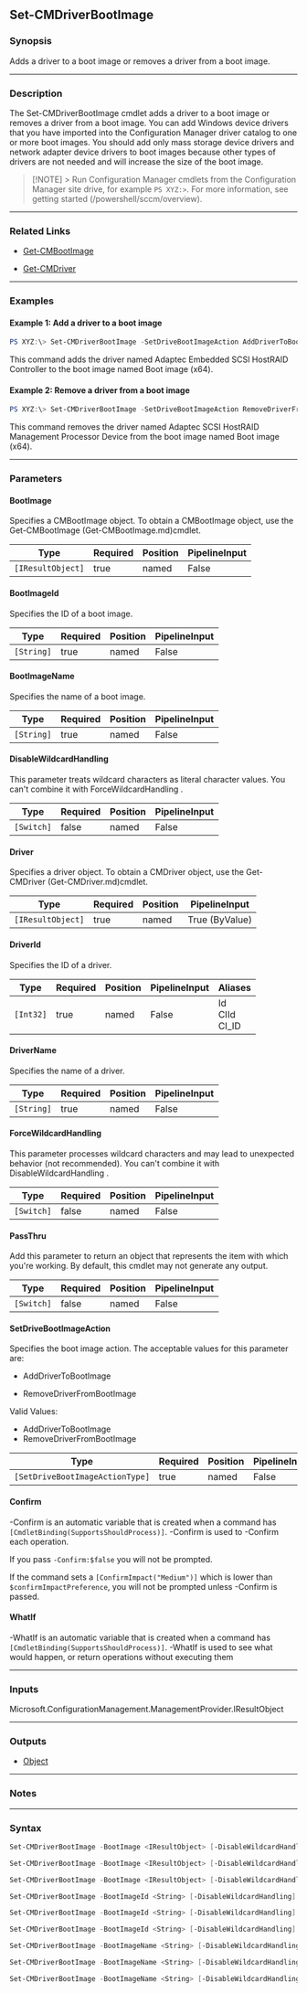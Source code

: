 Set-CMDriverBootImage
---------------------




### Synopsis
Adds a driver to a boot image or removes a driver from a boot image.



---


### Description

The Set-CMDriverBootImage cmdlet adds a driver to a boot image or removes a driver from a boot image. You can add Windows device drivers that you have imported into the Configuration Manager driver catalog to one or more boot images. You should add only mass storage device drivers and network adapter device drivers to boot images because other types of drivers are not needed and will increase the size of the boot image.



> [!NOTE] > Run Configuration Manager cmdlets from the Configuration Manager site drive, for example `PS XYZ:>`. For more information, see getting started (/powershell/sccm/overview).



---


### Related Links
* [Get-CMBootImage](Get-CMBootImage)



* [Get-CMDriver](Get-CMDriver)





---


### Examples
#### Example 1: Add a driver to a boot image
```PowerShell
PS XYZ:\> Set-CMDriverBootImage -SetDriveBootImageAction AddDriverToBootImage -DriverName "Adaptec Embedded SCSI HostRAID Controller" -BootImageName "Boot image (x64)"
```
This command adds the driver named Adaptec Embedded SCSI HostRAID Controller to the boot image named Boot image (x64).
#### Example 2: Remove a driver from a boot image
```PowerShell
PS XYZ:\> Set-CMDriverBootImage -SetDriveBootImageAction RemoveDriverFromBootImage -DriverName "Adaptec SCSI HostRAID Management Processor Device" -BootImageName "Boot image (x64)"
```
This command removes the driver named Adaptec SCSI HostRAID Management Processor Device from the boot image named Boot image (x64).


---


### Parameters
#### **BootImage**

Specifies a CMBootImage object. To obtain a CMBootImage object, use the Get-CMBootImage (Get-CMBootImage.md)cmdlet.






|Type             |Required|Position|PipelineInput|
|-----------------|--------|--------|-------------|
|`[IResultObject]`|true    |named   |False        |



#### **BootImageId**

Specifies the ID of a boot image.






|Type      |Required|Position|PipelineInput|
|----------|--------|--------|-------------|
|`[String]`|true    |named   |False        |



#### **BootImageName**

Specifies the name of a boot image.






|Type      |Required|Position|PipelineInput|
|----------|--------|--------|-------------|
|`[String]`|true    |named   |False        |



#### **DisableWildcardHandling**

This parameter treats wildcard characters as literal character values. You can't combine it with ForceWildcardHandling .






|Type      |Required|Position|PipelineInput|
|----------|--------|--------|-------------|
|`[Switch]`|false   |named   |False        |



#### **Driver**

Specifies a driver object. To obtain a CMDriver object, use the Get-CMDriver (Get-CMDriver.md)cmdlet.






|Type             |Required|Position|PipelineInput |
|-----------------|--------|--------|--------------|
|`[IResultObject]`|true    |named   |True (ByValue)|



#### **DriverId**

Specifies the ID of a driver.






|Type     |Required|Position|PipelineInput|Aliases              |
|---------|--------|--------|-------------|---------------------|
|`[Int32]`|true    |named   |False        |Id<br/>CIId<br/>CI_ID|



#### **DriverName**

Specifies the name of a driver.






|Type      |Required|Position|PipelineInput|
|----------|--------|--------|-------------|
|`[String]`|true    |named   |False        |



#### **ForceWildcardHandling**

This parameter processes wildcard characters and may lead to unexpected behavior (not recommended). You can't combine it with DisableWildcardHandling .






|Type      |Required|Position|PipelineInput|
|----------|--------|--------|-------------|
|`[Switch]`|false   |named   |False        |



#### **PassThru**

Add this parameter to return an object that represents the item with which you're working. By default, this cmdlet may not generate any output.






|Type      |Required|Position|PipelineInput|
|----------|--------|--------|-------------|
|`[Switch]`|false   |named   |False        |



#### **SetDriveBootImageAction**

Specifies the boot image action. The acceptable values for this parameter are:


* AddDriverToBootImage


* RemoveDriverFromBootImage



Valid Values:

* AddDriverToBootImage
* RemoveDriverFromBootImage






|Type                           |Required|Position|PipelineInput|
|-------------------------------|--------|--------|-------------|
|`[SetDriveBootImageActionType]`|true    |named   |False        |



#### **Confirm**
-Confirm is an automatic variable that is created when a command has ```[CmdletBinding(SupportsShouldProcess)]```.
-Confirm is used to -Confirm each operation.

If you pass ```-Confirm:$false``` you will not be prompted.


If the command sets a ```[ConfirmImpact("Medium")]``` which is lower than ```$confirmImpactPreference```, you will not be prompted unless -Confirm is passed.

#### **WhatIf**
-WhatIf is an automatic variable that is created when a command has ```[CmdletBinding(SupportsShouldProcess)]```.
-WhatIf is used to see what would happen, or return operations without executing them


---


### Inputs
Microsoft.ConfigurationManagement.ManagementProvider.IResultObject





---


### Outputs
* [Object](https://learn.microsoft.com/en-us/dotnet/api/System.Object)






---


### Notes




---


### Syntax
```PowerShell
Set-CMDriverBootImage -BootImage <IResultObject> [-DisableWildcardHandling] -DriverId <Int32> [-ForceWildcardHandling] [-PassThru] -SetDriveBootImageAction {AddDriverToBootImage | RemoveDriverFromBootImage} [-Confirm] [-WhatIf] [<CommonParameters>]
```
```PowerShell
Set-CMDriverBootImage -BootImage <IResultObject> [-DisableWildcardHandling] -DriverName <String> [-ForceWildcardHandling] [-PassThru] -SetDriveBootImageAction {AddDriverToBootImage | RemoveDriverFromBootImage} [-Confirm] [-WhatIf] [<CommonParameters>]
```
```PowerShell
Set-CMDriverBootImage -BootImage <IResultObject> [-DisableWildcardHandling] -Driver <IResultObject> [-ForceWildcardHandling] [-PassThru] -SetDriveBootImageAction {AddDriverToBootImage | RemoveDriverFromBootImage} [-Confirm] [-WhatIf] [<CommonParameters>]
```
```PowerShell
Set-CMDriverBootImage -BootImageId <String> [-DisableWildcardHandling] -DriverId <Int32> [-ForceWildcardHandling] [-PassThru] -SetDriveBootImageAction {AddDriverToBootImage | RemoveDriverFromBootImage} [-Confirm] [-WhatIf] [<CommonParameters>]
```
```PowerShell
Set-CMDriverBootImage -BootImageId <String> [-DisableWildcardHandling] -DriverName <String> [-ForceWildcardHandling] [-PassThru] -SetDriveBootImageAction {AddDriverToBootImage | RemoveDriverFromBootImage} [-Confirm] [-WhatIf] [<CommonParameters>]
```
```PowerShell
Set-CMDriverBootImage -BootImageId <String> [-DisableWildcardHandling] -Driver <IResultObject> [-ForceWildcardHandling] [-PassThru] -SetDriveBootImageAction {AddDriverToBootImage | RemoveDriverFromBootImage} [-Confirm] [-WhatIf] [<CommonParameters>]
```
```PowerShell
Set-CMDriverBootImage -BootImageName <String> [-DisableWildcardHandling] -DriverId <Int32> [-ForceWildcardHandling] [-PassThru] -SetDriveBootImageAction {AddDriverToBootImage | RemoveDriverFromBootImage} [-Confirm] [-WhatIf] [<CommonParameters>]
```
```PowerShell
Set-CMDriverBootImage -BootImageName <String> [-DisableWildcardHandling] -DriverName <String> [-ForceWildcardHandling] [-PassThru] -SetDriveBootImageAction {AddDriverToBootImage | RemoveDriverFromBootImage} [-Confirm] [-WhatIf] [<CommonParameters>]
```
```PowerShell
Set-CMDriverBootImage -BootImageName <String> [-DisableWildcardHandling] -Driver <IResultObject> [-ForceWildcardHandling] [-PassThru] -SetDriveBootImageAction {AddDriverToBootImage | RemoveDriverFromBootImage} [-Confirm] [-WhatIf] [<CommonParameters>]
```
